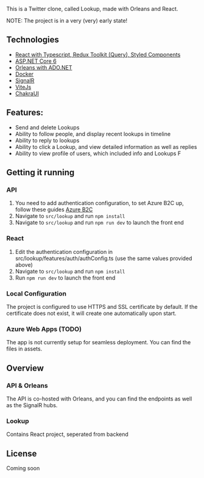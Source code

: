 ﻿This is a Twitter clone, called Lookup, made with Orleans and React.

NOTE: The project is in a very (very) early state!

## Technologies
* [React with Typescript, Redux Toolkit (Query), Styled Components](https://reactjs.org/)
* [ASP.NET Core 6](https://docs.microsoft.com/en-us/aspnet/core/introduction-to-aspnet-core?view=aspnetcore-6.0)
* [Orleans with ADO.NET](https://github.com/dotnet/orleans)
* [Docker](https://www.docker.com/)
* [SignalR](https://dotnet.microsoft.com/en-us/apps/aspnet/signalr)
* [ViteJs](https://vitejs.dev/)
* [ChakraUI](https://chakra-ui.com/)

## Features:
- Send and delete Lookups
- Ability to follow people, and display recent lookups in timeline
- Ability to reply to lookups
- Ability to click a Lookup, and view detailed information as well as replies
- Ability to view profile of users, which included info and Lookups
F

## Getting it running

### API
1. You need to add authentication configuration, to set Azure B2C up, follow these guides [Azure B2C](https://docs.microsoft.com/en-us/aspnet/core/security/authentication/azure-ad-b2c?view=aspnetcore-6.0)
2. Navigate to `src/lookup` and run `npm install`
3. Navigate to `src/lookup` and run `npm run dev` to launch the front end

### React
1. Edit the authentication configuration in src/lookup/features/auth/authConfig.ts (use the same values provided above)
2. Navigate to `src/lookup` and run `npm install`
3. Run `npm run dev` to launch the front end

### Local Configuration
The project is configured to use HTTPS and SSL certificate by default. If the certificate does not exist, it will create one automatically upon start.

### Azure Web Apps (TODO)
The app is not currently setup for seamless deployment. You can find the files in assets.

## Overview

### API & Orleans
The API is co-hosted with Orleans, and you can find the endpoints as well as the SignalR hubs.

### Lookup
Contains React project, seperated from backend

## License
Coming soon
